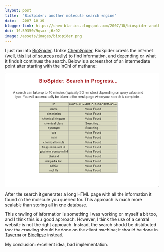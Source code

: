 ```yaml
---
layout: post
title:  "BioSpider: another molecule search engine"
date:   2007-10-29
blogger-link: https://chem-bla-ics.blogspot.com/2007/10/biospider-another-molecule-search.html
doi: 10.59350/9qsxx-j6z92
image: /assets/images/biospider.png
---
```


I just ran into [BioSpider](http://biospider.ca/). Unlike [ChemSpider](http://www.chemspider.com/), BioSpider crawls the
internet (well, [this list of sources really](http://redpoll.pharmacy.ualberta.ca/~knox/biospider2/sources.html)) to find
information, and depending on what it finds it continues the search. Below is a screenshot of an intermediate point after
starting with the InChI of methane:

![](/assets/images/biospider.png)

After the search it generates a long HTML page with all the information it found on the molecule you queried for.
This approach is much more scalable than storing all in one database.

This crawling of information is something I was working on myself a bit too, and I think this is a good approach.
However, I think the use of a central website is not the right approach. Instead, the search should be distributed too:
the crawling should be done on the client machine; it should be done in [Taverna](http://taverna.sf.net/) or
[Bioclipse](http://bioclipse.net/) instead.

My conclusion: excellent idea, bad implementation.
